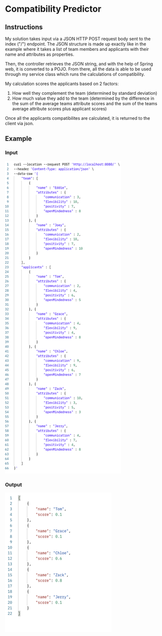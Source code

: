 # Compatibility Predictor

## Instructions
My solution takes input via a JSON HTTP POST request body sent to the index ("/") endpoint. The JSON structure is made up exactly like in the example where it takes a list of team members and applicants with their name and attributes as properties.

Then, the controller retrieves the JSON string, and with the help of Spring web, it is converted to a POJO. From there, all the data is able to be used through my service class which runs the calculations of compatibility.

My calculation scores the applicants based on 2 factors:

1. How well they complement the team (determined by standard deviation)
2. How much value they add to the team (determined by the difference in the sum of the average teams attribute scores and the sum of the teams average attribute scores plus applicant scores)

Once all the applicants compatibilites are calculated, it is returned to the client via json.

## Example

### Input
![alt text](https://github.com/quinnoneal/compatibility-predictor/blob/main/Screen%20Shot%202023-05-23%20at%203.26.24%20PM.png)

### Output
![alt text](https://github.com/quinnoneal/compatibility-predictor/blob/main/Screen%20Shot%202023-05-23%20at%203.26.04%20PM.png)
